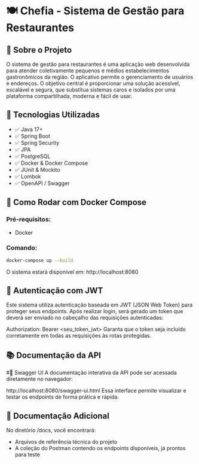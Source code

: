 # 🍽️ Chefia - Sistema de Gestão para Restaurantes

## 📌 Sobre o Projeto

O sistema de gestão para restaurantes é uma aplicação web desenvolvida para atender coletivamente pequenos e médios estabelecimentos gastronômicos da região. O aplicativo permite o gerenciamento de usuários e endereços. O objetivo central é proporcionar uma solução acessível, escalável e segura, que substitua sistemas caros e isolados por uma plataforma compartilhada, moderna e fácil de usar.

## 🚀 Tecnologias Utilizadas

- ✅ Java 17+
- ✅ Spring Boot
- ✅ Spring Security
- ✅ JPA 
- ✅ PostgreSQL
- ✅ Docker & Docker Compose
- ✅ JUnit & Mockito
- ✅ Lombok
- ✅ OpenAPI / Swagger

## 🐳 Como Rodar com Docker Compose

### Pré-requisitos:

- Docker

### Comando:

```bash
docker-compose up --build
```

O sistema estará disponível em: http://localhost:8080

## 🔐 Autenticação com JWT
Este sistema utiliza autenticação baseada em JWT (JSON Web Token) para proteger seus endpoints. Após realizar login, será gerado um token que deverá ser enviado no cabeçalho das requisições autenticadas:

Authorization: Bearer <seu_token_jwt>
Garanta que o token seja incluído corretamente em todas as requisições às rotas protegidas.

## 📚 Documentação da API
  #🔎 Swagger UI
  A documentação interativa da API pode ser acessada diretamente no navegador:
  
  http://localhost:8080/swagger-ui.html
  Essa interface permite visualizar e testar os endpoints de forma prática e rápida.

## 📂 Documentação Adicional
  No diretório /docs, você encontrará:
  - Arquivos de referência técnica do projeto
  -  A coleção do Postman contendo os endpoints disponíveis, já prontos para teste

